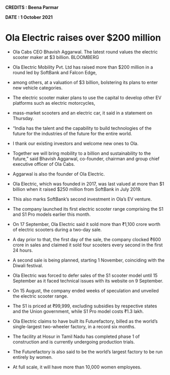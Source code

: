 **CREDITS : Beena Parmar**

**DATE : 1 October 2021**


# Ola Electric raises over $200 million
- Ola Cabs CEO Bhavish Aggarwal. The latest round values the electric scooter maker at $3 billion. BLOOMBERG
- Ola Electric Mobility Pvt. Ltd has raised more than $200 million in a round led by SoftBank and Falcon Edge,
- among others, at a valuation of $3 billion, bolstering its plans to enter new vehicle categories.
- The electric scooter maker plans to use the capital to develop other EV platforms such as electric motorcycles,
- mass-market scooters and an electric car, it said in a statement on Thursday.
- “India has the talent and the capability to build technologies of the future for the industries of the future for the entire world.
- I thank our existing investors and welcome new ones to Ola.
- Together we will bring mobility to a billion and sustainability to the future,” said Bhavish Aggarwal, co-founder, chairman and group chief executive officer of Ola Cabs.
- Aggarwal is also the founder of Ola Electric.

- Ola Electric, which was founded in 2017, was last valued at more than $1 billion when it raised $250 million from SoftBank in July 2019.
- This also marks SoftBank’s second investment in Ola’s EV venture.
- The company launched its first electric scooter range comprising the S1 and S1 Pro models earlier this month.
- On 17 September, Ola Electric said it sold more than ₹1,100 crore worth of electric scooters during a two-day sale.
- A day prior to that, the first day of the sale, the company clocked ₹600 crore in sales and claimed it sold four scooters every second in the first 24 hours.
- A second sale is being planned, starting 1 November, coinciding with the Diwali festival.
- Ola Electric was forced to defer sales of the S1 scooter model until 15 September as it faced technical issues with its website on 9 September.
- On 15 August, the company ended weeks of speculation and unveiled the electric scooter range.
- The S1 is priced at ₹99,999, excluding subsidies by respective states and the Union government, while S1 Pro model costs ₹1.3 lakh.
- Ola Electric claims to have built its Futurefactory, billed as the world’s single-largest two-wheeler factory, in a record six months.
- The facility at Hosur in Tamil Nadu has completed phase 1 of construction and is currently undergoing production trials.
- The Futurefactory is also said to be the world’s largest factory to be run entirely by women.
- At full scale, it will have more than 10,000 women employees.
